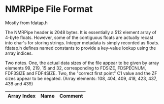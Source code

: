 # NMRPipe File Format

Mostly from fdatap.h 

The NMRPipe header is 2048 bytes. It is essentially a 512 element array of 4-byte floats. However, some of the contiguous floats are actually recast into char's for storing strings. Integer metadata is simply recorded as floats. fdatap.h defines named constants to provide a key-value lookup using the array indices. 

Two notes. One, the actual data sizes of the file appear to be given by array elements 99, 219, 15 and 32, corresponding to FDSIZE, FDSPECNUM, FDF3SIZE and FDF4SIZE. Two, the "correct first point" C1 value and the ZF sizes appear to be negated. (Array elements: 108, 404, 409, 418, 423, 437, 438 and 439) 


| Array Index | Name | Comment |
| ------- | ----  | ------ |

